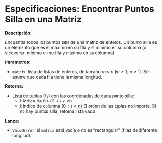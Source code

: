 # Especificaciones: Encontrar Puntos Silla en una Matriz

**Descripción:**

Encuentra todos los puntos silla de una matriz de enteros. Un punto silla es un elemento que es el máximo en su fila y el mínimo en su columna (o viceversa: mínimo en su fila y máximo en su columna).

**Parámetros:**

* `matrix`: lista de listas de enteros, de tamaño $m \times n$ ($m \geq 1$, $n \geq 1$). Se asume que cada fila tiene la misma longitud.

**Retorna:**

* Lista de tuplas $(i, j)$ con las coordenadas de cada punto silla:
    * $i$: índice de fila ($0 \leq i < m$)
    * $j$: índice de columna ($0 \leq j < n$)
    El orden de las tuplas no importa. Si no hay puntos silla, retorna lista vacía.

**Lanza:**

* `ValueError`: si `matrix` está vacía o no es “rectangular” (filas de diferente longitud).